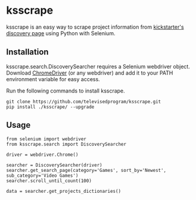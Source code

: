 # ksscrape
ksscrape is an easy way to scrape project information from [kickstarter's discovery page](https://www.kickstarter.com/discover) using Python with Selenium.

## Installation
ksscrape.search.DiscoverySearcher requires a Selenium webdriver object. Download [ChromeDriver](http://chromedriver.chromium.org/downloads) (or any webdriver) and add it to your PATH environment variable for easy access.

Run the following commands to install ksscrape.
```
git clone https://github.com/televisedprogram/ksscrape.git
pip install ./ksscrape/ --upgrade
```

## Usage
```
from selenium import webdriver
from ksscrape.search import DiscoverySearcher

driver = webdriver.Chrome()

searcher = DiscoverySearcher(driver)
searcher.get_search_page(category='Games', sort_by='Newest', sub_category='Video Games')
searcher.scroll_until_count(100)

data = searcher.get_projects_dictionaries()
```